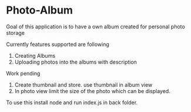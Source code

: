 # Photo-Album
Goal of this application is to have a own album created for personal photo storage

Currently features supported are following
1. Creating Albums
2. Uploading photos into the albums with description

Work pending
1. Create thumbnail and store. use thumbnail in album view
2. In photo view limit the size of the photo which can be displayed.


To use this install node and run index.js in back folder.
